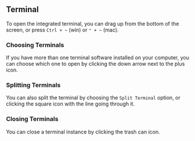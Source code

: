 ## Terminal

To open the integrated terminal, you can drag up from the bottom of the screen, or press `Ctrl + ~` (win) or `⌃ + ~` (mac).

### Choosing Terminals

If you have more than one terminal software installed on your computer, you can choose which one to open by clicking the down arrow next to the plus icon.

### Splitting Terminals

You can also split the terminal by choosing the `Split Terminal` option, or clicking the square icon with the line going through it.


### Closing Terminals

You can close a terminal instance by clicking the trash can icon.